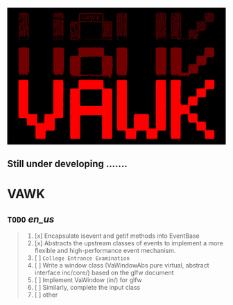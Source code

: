 ![logo](logo.jpg)
## Still under developing .......

# VAWK

## `TODO` *en_us*
> 1. [x] Encapsulate isevent and getif methods into EventBase
> 2. [x] Abstracts the upstream classes of events to implement a more flexible and high-performance event mechanism.
> 3. [ ] ```College Entrance Examination```
> 4. [ ] Write a window class (VaWindowAbs pure virtual, abstract interface inc/core/) based on the glfw document
> 5. [ ] Implement VaWindow (in/) for glfw
> 6. [ ] Similarly, complete the input class
> 7. [ ] other



